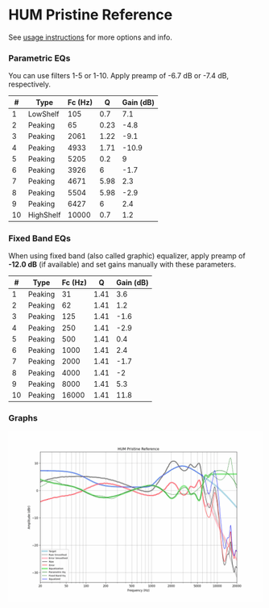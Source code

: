 # HUM Pristine Reference
See [usage instructions](https://github.com/jaakkopasanen/AutoEq#usage) for more options and info.

### Parametric EQs
You can use filters 1-5 or 1-10. Apply preamp of -6.7 dB or -7.4 dB, respectively.

|   # | Type      |   Fc (Hz) |    Q |   Gain (dB) |
|-----|-----------|-----------|------|-------------|
|   1 | LowShelf  |       105 | 0.7  |         7.1 |
|   2 | Peaking   |        65 | 0.23 |        -4.8 |
|   3 | Peaking   |      2061 | 1.22 |        -9.1 |
|   4 | Peaking   |      4933 | 1.71 |       -10.9 |
|   5 | Peaking   |      5205 | 0.2  |         9   |
|   6 | Peaking   |      3926 | 6    |        -1.7 |
|   7 | Peaking   |      4671 | 5.98 |         2.3 |
|   8 | Peaking   |      5504 | 5.98 |        -2.9 |
|   9 | Peaking   |      6427 | 6    |         2.4 |
|  10 | HighShelf |     10000 | 0.7  |         1.2 |

### Fixed Band EQs
When using fixed band (also called graphic) equalizer, apply preamp of **-12.0 dB** (if available) and set gains manually with these parameters.

|   # | Type    |   Fc (Hz) |    Q |   Gain (dB) |
|-----|---------|-----------|------|-------------|
|   1 | Peaking |        31 | 1.41 |         3.6 |
|   2 | Peaking |        62 | 1.41 |         1.2 |
|   3 | Peaking |       125 | 1.41 |        -1.6 |
|   4 | Peaking |       250 | 1.41 |        -2.9 |
|   5 | Peaking |       500 | 1.41 |         0.4 |
|   6 | Peaking |      1000 | 1.41 |         2.4 |
|   7 | Peaking |      2000 | 1.41 |        -1.7 |
|   8 | Peaking |      4000 | 1.41 |        -2   |
|   9 | Peaking |      8000 | 1.41 |         5.3 |
|  10 | Peaking |     16000 | 1.41 |        11.8 |

### Graphs
![](./HUM%20Pristine%20Reference.png)
